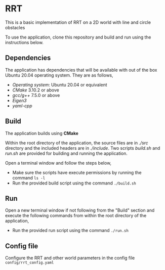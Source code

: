 # RRT
This is a basic implementation of RRT on a 2D world with line and circle obstacles

To use the application, clone this repository and build and run using the instructions below.

## Dependencies

The application has dependencies that will be available with out of the box Ubuntu 20.04 operating system. They are as follows,

* *Operating system*: Ubuntu 20.04 or equivalent
* *CMake* 3.10.2 or above
* *gcc/g++* 7.5.0 or above
* *Eigen3*
* *yaml-cpp*

## Build

The application builds using **CMake** 

Within the root directory of the application, the source files are in *./src* directory and the included headers are in *./include*. Two scripts *build.sh* and *run.sh* are provided for building and running the application.

Open a terminal window and follow the steps below,

* Make sure the scripts have execute permissions by running the command `ls -l`
* Run the provided build script using the command `./build.sh`

## Run

Open a new terminal window if not following from the "Build" section and execute the following commands from within the root directory of the application,

* Run the provided run script using the command `./run.sh`

## Config file
Configure the RRT and other world parameters in the config file `config/rrt_config.yaml`
